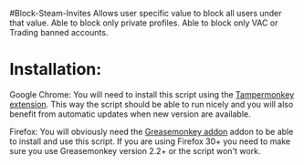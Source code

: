#Block-Steam-Invites
Allows user specific value to block all users under that value.
Able to block only private profiles.
Able to block only VAC or Trading banned accounts.

# Installation:
Google Chrome: You will need to install this script using the [Tampermonkey extension](https://chrome.google.com/webstore/detail/tampermonkey/dhdgffkkebhmkfjojejmpbldmpobfkfo). This way the script should be able to run nicely and you will also benefit from automatic updates when new version are available.

Firefox: You will obviously need the [Greasemonkey addon](https://addons.mozilla.org/en-US/firefox/addon/greasemonkey/) addon to be able to install and use this script. If you are using Firefox 30+ you need to make sure you use Greasemonkey version 2.2+ or the script won't work.
